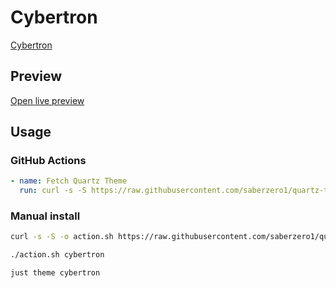 # Cybertron

[Cybertron](#)

## Preview

[Open live preview](https://quartz-themes.github.io/cybertron/)

## Usage

### GitHub Actions

```yaml
- name: Fetch Quartz Theme
  run: curl -s -S https://raw.githubusercontent.com/saberzero1/quartz-themes/master/action.sh | bash -s -- cybertron
```

### Manual install

```bash
curl -s -S -o action.sh https://raw.githubusercontent.com/saberzero1/quartz-themes/master/action.sh

./action.sh cybertron
```

```bash
just theme cybertron
```
